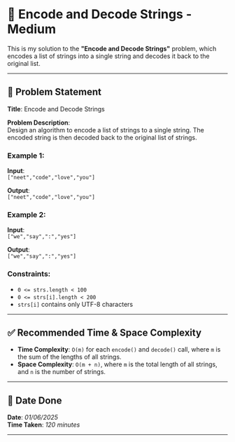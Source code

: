 # 🧮 Encode and Decode Strings - Medium

This is my solution to the **"Encode and Decode Strings"** problem, which encodes a list of strings into a single string and decodes it back to the original list.

---

## 📌 Problem Statement

**Title**: Encode and Decode Strings

**Problem Description**:  
Design an algorithm to encode a list of strings to a single string. The encoded string is then decoded back to the original list of strings.

### Example 1:
**Input**:  
`["neet","code","love","you"]`  

**Output**:  
`["neet","code","love","you"]`

### Example 2:
**Input**:  
`["we","say",":","yes"]`  

**Output**:  
`["we","say",":","yes"]`

### Constraints:
- `0 <= strs.length < 100`
- `0 <= strs[i].length < 200`
- `strs[i]` contains only UTF-8 characters

---

## ✅ Recommended Time & Space Complexity

- **Time Complexity**: `O(m)` for each `encode()` and `decode()` call, where `m` is the sum of the lengths of all strings.
- **Space Complexity**: `O(m + n)`, where `m` is the total length of all strings, and `n` is the number of strings.

---

## 📅 Date Done

**Date**: *01/06/2025*  
**Time Taken**: *120 minutes*

---